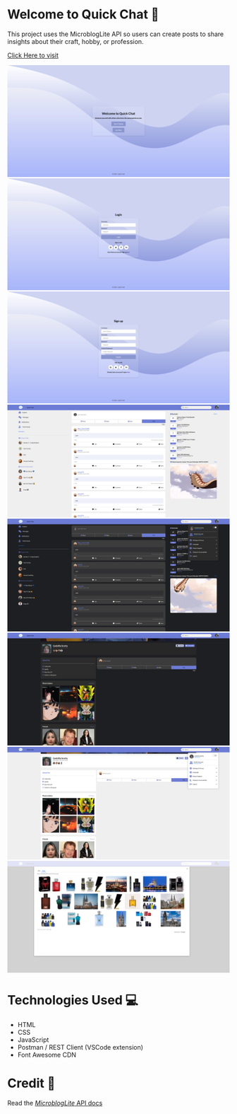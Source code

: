 # Welcome to Quick Chat 💬

This project uses the MicroblogLite API so users can create posts to share insights about their craft, hobby, or profession.

[Click Here to visit](https://quickchatblog.netlify.app/)

<img src="images/preview1.png">
<img src="images/preview2.png">
<img src="images/preview3.png">
<img src="images/preview4.png">
<img src="images/preview4.2.png">
<img src="images/preview5.png">
<img src="images/preview5.2.png">
<img src="images/preview6.2.png">

# Technologies Used 💻

- HTML
- CSS
- JavaScript
- Postman / REST Client (VSCode extension)
- Font Awesome CDN

# Credit 📜

Read the [_MicroblogLite_ API docs](http://microbloglite.us-east-2.elasticbeanstalk.com/)